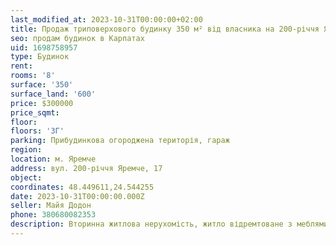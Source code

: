 ```yaml
---
last_modified_at: 2023-10-31T00:00:00+02:00
title: Продаж триповерхового будинку 350 м² від власника на 200-річчя Яремче
seo: продам будинок в Карпатах
uid: 1698758957
type: Будинок
rent:
rooms: '8'
surface: '350'
surface_land: '600'
price: $300000
price_sqmt:
floor:
floors: '3Г'
parking: Прибудинкова огороджена територія, гараж
region:
location: м. Яремче
address: вул. 200-річчя Яремче, 17
object:
coordinates: 48.449611,24.544255
date: 2023-10-31T00:00:00.000Z
seller: Майя Додон
phone: 380680082353
description: Вторинна житлова нерухомість, житло відремтоване з меблями і технікою, придатне і готове для проживання
---
```

